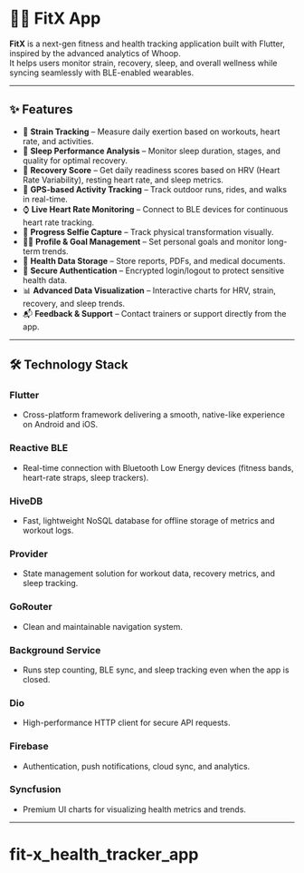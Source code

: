 # 🏋️‍♂️ FitX App


**FitX** is a next-gen fitness and health tracking application built with Flutter, inspired by the advanced analytics of Whoop.  
It helps users monitor strain, recovery, sleep, and overall wellness while syncing seamlessly with BLE-enabled wearables.

---

## ✨ Features

- 💪 **Strain Tracking** – Measure daily exertion based on workouts, heart rate, and activities.
- 🌙 **Sleep Performance Analysis** – Monitor sleep duration, stages, and quality for optimal recovery.
- 🔄 **Recovery Score** – Get daily readiness scores based on HRV (Heart Rate Variability), resting heart rate, and sleep metrics.
- 📍 **GPS-based Activity Tracking** – Track outdoor runs, rides, and walks in real-time.
- ⌚ **Live Heart Rate Monitoring** – Connect to BLE devices for continuous heart rate tracking.
- 🤳 **Progress Selfie Capture** – Track physical transformation visually.
- 🧑‍💼 **Profile & Goal Management** – Set personal goals and monitor long-term trends.
- 📂 **Health Data Storage** – Store reports, PDFs, and medical documents.
- 🔐 **Secure Authentication** – Encrypted login/logout to protect sensitive health data.
- 📊 **Advanced Data Visualization** – Interactive charts for HRV, strain, recovery, and sleep trends.
- 📬 **Feedback & Support** – Contact trainers or support directly from the app.

---

## 🛠️ Technology Stack

### **Flutter**
- Cross-platform framework delivering a smooth, native-like experience on Android and iOS.

### **Reactive BLE**
- Real-time connection with Bluetooth Low Energy devices (fitness bands, heart-rate straps, sleep trackers).

### **HiveDB**
- Fast, lightweight NoSQL database for offline storage of metrics and workout logs.

### **Provider**
- State management solution for workout data, recovery metrics, and sleep tracking.

### **GoRouter**
- Clean and maintainable navigation system.

### **Background Service**
- Runs step counting, BLE sync, and sleep tracking even when the app is closed.

### **Dio**
- High-performance HTTP client for secure API requests.

### **Firebase**
- Authentication, push notifications, cloud sync, and analytics.

### **Syncfusion**
- Premium UI charts for visualizing health metrics and trends.

---


# fit-x_health_tracker_app
